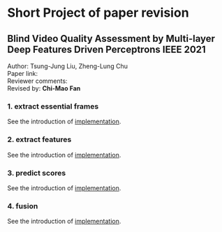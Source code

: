 # Short Project of paper revision
## Blind Video Quality Assessment by Multi-layer Deep Features Driven Perceptrons IEEE 2021
Author: Tsung-Jung Liu, Zheng-Lung Chu  
Paper link:  
Reviewer comments:  
Revised by: **Chi-Mao Fan**  

### 1. extract essential frames
See the introduction of [implementation](./1.%20extract%20essential%20frames/README.md).  

### 2. extract features  
See the introduction of [implementation](./2.%20extract%20features/README.md).  

### 3. predict scores  
See the introduction of [implementation](./3.%20predict%20scores/README.md).  

### 4. fusion  
See the introduction of [implementation](./4.%20fusion/README.md).  

